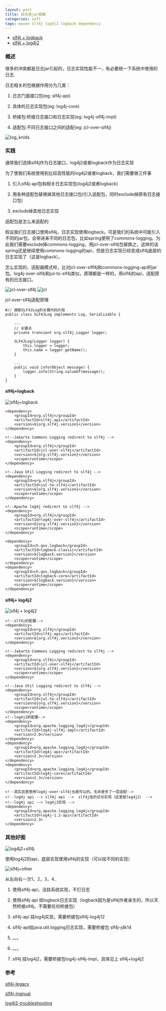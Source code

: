 ```yaml
---
layout: post
title: 日志各jar依赖
categories: soft
tags: maven slf4j log4j2 logback dependency
---
```




  * [slf4j + logback](#slf4j_logback)
  * [slf4j + log4j2](#slf4j_log4j2)



### 概述 

很多的冲突都是日志jar引起的，日志实现性能不一，有必要统一下系统中使用的日志.

日志相关的包根据作用分为几类：

1. 日志门面接口包(eg: slf4j-api)

2. 具体的日志实现包(eg: log4j-core)

3. 桥接包:桥接日志接口和日志实现(eg: log4j-slf4j-impl)

4. 适配包:不同日志接口之间的适配(eg: jcl-over-slf4j)

![log_knids](/images/soft/log_kinds.png)

### 实践 

通常我们选择slf4j作为日志接口，log4j2或者logback作为日志实现

为了使我们系统使用到比较高性能的log4j2或者logback，我们需要做三件事

1. 引入slf4j-api包和相关日志实现包(log4j2或者logback)

2. 用各种适配包替换掉其他日志接口包(引入适配包，同时exclude掉原有日志接口包)

3. exclude掉其他日志实现

适配包是怎么来适配的

假设我们日志接口使用slf4j，日志实现使用logback。可是我们的系统中可能引入不同的jar包，会带进来不同的日志包，比如spring使用了commons-logging。为此我们需要exclude掉commons-logging，用jcl-over-slf4j包替换之，这样的话spring还是继续使用commons-logging的api，但是日志实现已经变成slf4j底层的日志实现了（这是logback）。

怎么实现的，适配器模式呗，比对jcl-over-slff4j和commons-logging-api的jar包。log4j-over-slf4j和jul-to-slf4j类似，原理都是一样的，用slf4j的api，适配原有的日志接口。

![jcl-over-slf4j](/images/soft/jcl-over-slf4j.png)
![jcl](/images/soft/jcl.png)


jcl-over-slf4j适配原理

    #// 摘取SLF4JLog的关键代码片段
    public class SLF4JLog implements Log, Serializable {
     
        ...
        // 关键点
        private transient org.slf4j.Logger logger;
     
        SLF4JLog(Logger logger) {
            this.logger = logger;
            this.name = logger.getName();
        }
     
        ...
        public void info(Object message) {
            logger.info(String.valueOf(message));
        }
    }

#### slf4j+logback 

![slf4j+logback](/images/soft/slf4j_logback.png)

    <dependency>
        <groupId>org.slf4j</groupId>
        <artifactId>slf4j-api</artifactId>
        <version>${org.slf4j.version}</version>
    </dependency>
     
    <!--Jakarta Commons Logging redirect to slf4j -->
    <dependency>
        <groupId>org.slf4j</groupId>
        <artifactId>jcl-over-slf4j</artifactId>
        <version>${org.slf4j.version}</version>
        <scope>runtime</scope>
    </dependency>
     
    <!--Java Util Logging redirect to slf4j -->
    <dependency>
        <groupId>org.slf4j</groupId>
        <artifactId>jul-to-slf4j</artifactId>
        <version>${org.slf4j.version}</version>
        <scope>runtime</scope>
    </dependency>
      
    <!--Apache log4j redirect to slf4j -->
    <dependency>
        <groupId>org.slf4j</groupId>
        <artifactId>log4j-over-slf4j</artifactId>
        <version>${org.slf4j.version}</version>
        <scope>runtime</scope>
    </dependency>
     
    <dependency>
        <groupId>ch.qos.logback</groupId>
        <artifactId>logback-classic</artifactId>
        <version>${logback.version}</version>
        <scope>runtime</scope>
    </dependency>
    <dependency>
        <groupId>ch.qos.logback</groupId>
        <artifactId>logback-core</artifactId>
        <version>${logback.version}</version>
        <scope>runtime</scope>
    </dependency>


#### slf4j+ log4j2  

![slf4j + log4j2](/images/soft/log4j-1.2-api.png)

    <!--slf4j的配置-->
    <dependency>
        <groupId>org.slf4j</groupId>
        <artifactId>slf4j-api</artifactId>
        <version>${org.slf4j.version}</version>
    </dependency>
     
    <!--Jakarta Commons Logging redirect to slf4j -->
    <dependency>
        <groupId>org.slf4j</groupId>
        <artifactId>jcl-over-slf4j</artifactId>
        <version>${org.slf4j.version}</version>
        <scope>runtime</scope>
    </dependency>
     
    <!--Java Util Logging redirect to slf4j -->
    <dependency>
        <groupId>org.slf4j</groupId>
        <artifactId>jul-to-slf4j</artifactId>
        <version>${org.slf4j.version}</version>
        <scope>runtime</scope>
    </dependency>
    <!--log4j2的配置-->
    <dependency>
        <groupId>org.apache.logging.log4j</groupId>
        <artifactId>log4j-slf4j-impl</artifactId>
        <version>2.0</version>
    </dependency>
    <dependency>
        <groupId>org.apache.logging.log4j</groupId>
        <artifactId>log4j-api</artifactId>
        <version>2.3</version>
    </dependency>
    <dependency>
        <groupId>org.apache.logging.log4j</groupId>
        <artifactId>log4j-core</artifactId>
        <version>2.3</version>
    </dependency>
      
    <!--其实这里使用log4j-over-slf4j也是可以的。无非是多了一层适配-->
    <!--log4j api --> slf4j api -->  slf4j挂的日志实现（这里是log4j2） -->
    <!--log4j api --> log4j2实现 -->
    <dependency>
        <groupId>org.apache.logging.log4j</groupId>
        <artifactId>log4j-1.2-api</artifactId>
        <version>2.3>
    </dependency>

### 其他好图 

![log4j2+slf4j](/images/soft/whichjar-slf4j-2.x.png)

使用log4j2的api，底层实现使用slf4j的实现（可以挂不同的实现）

![slf4j+other](/images/soft/concrete-bindings.png)

从左向右一次1，2，3，4..

1. 使用slf4j-api，没挂系统实现，不打日志

2. 使用slf4j-api 挂logback日志实现（logback因为是slf4j作者亲生的，所以天然桥接slf4j，不需要任何桥接包）

3. slf4j-api 挂log4j实现，需要桥接包slf4j-log4j12

4. slf4j-api挂java.util.logging日志实现，需要桥接包 slf4j-jdk14

5. 。。。

6. 。。。

7. slf4j 挂log4j2，需要桥接包log4j-slf4j-impl，具体见上 slf4j+log4j2

### 参考 

[slf4j-legacy](http://www.slf4j.org/legacy.html)

[slf4j-manual](http://www.slf4j.org/manual.html)

[log4j2-troubleshooting](https://logging.apache.org/log4j/2.0/faq.html#troubleshooting)

